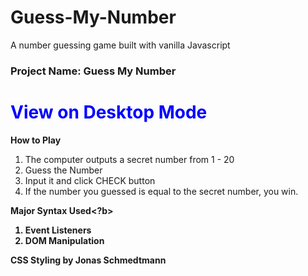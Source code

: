 # Guess-My-Number
A number guessing game built with vanilla Javascript

<h3><b>Project Name: Guess My Number</b></h3>
<h1 style="color:#00f">View on Desktop Mode</h1>

<b>How to Play</b>
1)	The computer outputs a secret number from 1 - 20
2)	Guess the Number
3)	Input it and click CHECK button
4)	If the number you guessed is equal to the secret number, you win.

<b>Major Syntax Used<?b>
1)	Event Listeners
2)	DOM Manipulation

CSS Styling by Jonas Schmedtmann

